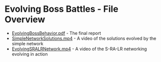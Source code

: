 # Evolving Boss Battles - File Overview

* [EvolvingBossBehavior.pdf](EvolvingBossBehavior.pdf) - The final report
* [SimpleNetworkSolutions.mp4](SimpleNetworkSolutions.mp4) - A video of the solutions evolved by the simple network
* [EvolvingSRALRNetwork.mp4](EvolvingSRALRNetwork.mp4) - A video of the S-RA-LR networking evolving in action
